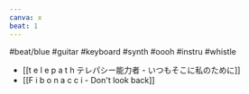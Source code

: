 ```yaml
---
canva: x
beat: 1
---
```

#beat/blue #guitar #keyboard #synth #oooh #instru #whistle 
- [[t e l e p a t h テレパシー能力者 - いつもそこに私のために]]
- [[F i b o n a c c i - Don't look back]]